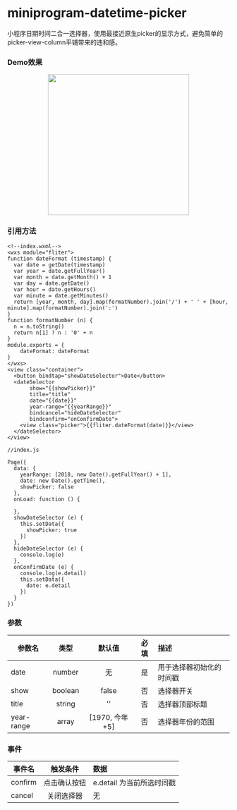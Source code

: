 # miniprogram-datetime-picker

小程序日期时间二合一选择器，使用最接近原生picker的显示方式，避免简单的picker-view-column平铺带来的违和感。

### Demo效果
<p align="center">
  <img width="320" src="https://pic.superbed.cn/item/5e04245576085c328947f389.gif">
</p>

### 引用方法

```
<!--index.wxml-->
<wxs module="fliter">
function dateFormat (timestamp) {
  var date = getDate(timestamp)
  var year = date.getFullYear()
  var month = date.getMonth() + 1
  var day = date.getDate()
  var hour = date.getHours()
  var minute = date.getMinutes()
  return [year, month, day].map(formatNumber).join('/') + ' ' + [hour, minute].map(formatNumber).join(':')
}
function formatNumber (n) {
  n = n.toString()
  return n[1] ? n : '0' + n
}
module.exports = {
    dateFormat: dateFormat
}
</wxs>
<view class="container">
  <button bindtap="showDateSelector">Date</button>
  <dateSelector 
       show="{{showPicker}}" 
       title="title" 
       date="{{date}}" 
       year-range="{{yearRange}}" 
       bindcancel="hideDateSelector" 
       bindconfirm="onConfirmDate">
    <view class="picker">{{fliter.dateFormat(date)}}</view>
  </dateSelector>
</view>
```

```
//index.js

Page({
  data: {
    yearRange: [2018, new Date().getFullYear() + 1],
    date: new Date().getTime(),
    showPicker: false
  },
  onLoad: function () {
    
  },
  showDateSelector (e) {
    this.setData({
      showPicker: true
    })
  },
  hideDateSelector (e) {
    console.log(e)
  },
  onConfirmDate (e) {
    console.log(e.detail)
    this.setData({
      date: e.detail
    })
  }
})
```
### 参数

| 参数名 | 类型 | 默认值 | 必填 | 描述 |
| - | :-: | :-: | :-: | :- |
| date | number | 无 | 是 | 用于选择器初始化的时间戳 |
| show | boolean | false | 否 | 选择器开关 |
| title | string | '' | 否 | 选择器顶部标题 |
| year-range | array | [1970, 今年+5] | 否 | 选择器年份的范围 |


### 事件

| 事件名 | 触发条件 | 数据 |
| - | :-: | :- |
| confirm | 点击确认按钮 | e.detail 为当前所选时间戳 |
| cancel | 关闭选择器 | 无 |
